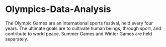 # Olympics-Data-Analysis
The Olympic Games are an international sports festival, held every four years. The ultimate goals are to cultivate human beings, through sport, and contribute to world peace. Summer Games and Winter Games are held separately.
